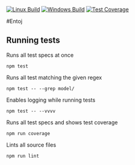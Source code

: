 
[![Linux Build][travis-image]][travis-url]
[![Windows Build][appveyor-image]][appveyor-url]
[![Test Coverage][coveralls-image]][coveralls-url]

#Entoj

## Running tests

Runs all test specs at once
```
npm test
```

Runs all test matching the given regex
```
npm test -- --grep model/
```

Enables logging while running tests
```
npm test -- --vvvv
```

Runs all test specs and shows test coverage
```
npm run coverage
```

Lints all source files
```
npm run lint
```

[travis-image]: https://img.shields.io/travis/entoj/entoj-core/master.svg?label=linux
[travis-url]: https://travis-ci.org/entoj/entoj-core
[appveyor-image]: https://img.shields.io/appveyor/ci/ChristianAuth/entoj-core/master.svg?label=windows
[appveyor-url]: https://ci.appveyor.com/project/ChristianAuth/entoj-core
[coveralls-image]: https://img.shields.io/coveralls/entoj/entoj-core/master.svg
[coveralls-url]: https://coveralls.io/r/entoj/entoj-core?branch=master
